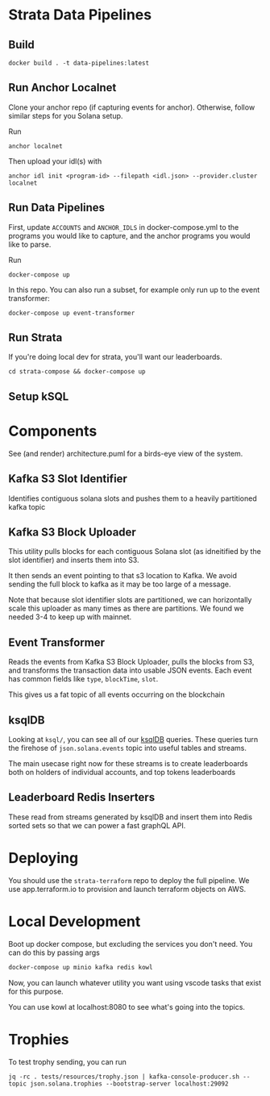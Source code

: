 Strata Data Pipelines
====================

## Build

```
docker build . -t data-pipelines:latest
```

## Run Anchor Localnet

Clone your anchor repo (if capturing events for anchor). Otherwise, follow similar steps for you Solana setup.

Run

```
anchor localnet
```

Then upload your idl(s) with

```
anchor idl init <program-id> --filepath <idl.json> --provider.cluster localnet
```

## Run Data Pipelines

First, update `ACCOUNTS` and `ANCHOR_IDLS` in docker-compose.yml to the programs you would like to capture, and the anchor programs you would like to parse.

Run

```
docker-compose up
```

In this repo. You can also run a subset, for example only run up to the event transformer:

```
docker-compose up event-transformer
```

## Run Strata

If you're doing local dev for strata, you'll want our leaderboards. 

```
cd strata-compose && docker-compose up
```

## Setup kSQL


# Components

See (and render) architecture.puml for a birds-eye view of the system.

## Kafka S3 Slot Identifier

Identifies contiguous solana slots and pushes them to a heavily partitioned kafka topic

## Kafka S3 Block Uploader

This utility pulls blocks for each contiguous Solana slot (as idneitified by the slot identifier) and inserts them into S3. 

It then sends an event pointing to that s3 location to Kafka. We avoid sending the full block to kafka as it may be too large of a message.

Note that because slot identifier slots are partitioned, we can horizontally scale this uploader as many times as there are partitions. We found we needed 3-4 to keep up with mainnet.

## Event Transformer

Reads the events from Kafka S3 Block Uploader, pulls the blocks from S3, and transforms the transaction data into usable JSON events. Each event has common fields like `type`, `blockTime`, `slot`.

This gives us a fat topic of all events occurring on the blockchain

## ksqlDB

Looking at `ksql/`, you can see all of our [ksqlDB](https://docs.ksqldb.io/en/latest) queries. These queries turn the firehose of `json.solana.events` topic into useful tables and streams.

The main usecase right now for these streams is to create leaderboards both on holders of individual accounts, and top tokens leaderboards

## Leaderboard Redis Inserters

These read from streams generated by ksqlDB and insert them into Redis sorted sets so that we can power a fast graphQL API.

# Deploying

You should use the `strata-terraform` repo to deploy the full pipeline. We use app.terraform.io to provision and launch terraform objects on AWS.

# Local Development

Boot up docker compose, but excluding the services you don't need. You can do this by passing args

```bash
docker-compose up minio kafka redis kowl
```

Now, you can launch whatever utility you want using vscode tasks that exist for this purpose. 

You can use kowl at localhost:8080 to see what's going into the topics.

# Trophies

To test trophy sending, you can run 

```
jq -rc . tests/resources/trophy.json | kafka-console-producer.sh --topic json.solana.trophies --bootstrap-server localhost:29092
```
